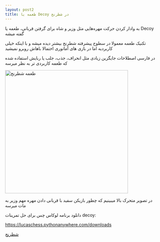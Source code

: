 ```yaml
---
layout: post2
title: طعمه یا Decoy در شطرنج
---
```


به وادار کردن حرکت مهره‌هایی مثل وزیر و شاه برای گرفتن قربانی، طعمه یا Decoy گفته میشه

تکنیک طعمه معمولا در سطوح پیشرفته شطرنج بیشتر دیده میشه و با اینکه خیلی کاربردیه اما در بازی های آماتوری احتمالا باهاش روبرو نمیشید

در فارسی اصطلاحات جایگزین زیادی مثل انحراف، جذب، جلب یا ربایش استفاده شده که طعمه کاربردی تر به نظر میرسه

<img class="center" src="https://ehsaider.ir/x/decoy.gif" width="400" loading="lazy" alt="طعمه شطرنج">

در تصویر متحرک بالا میبینیم که چطور بازیکن سفید با قربانی دادن مهره مهم وزیر به مات میرسه

دانلود برنامه لوکاس چس برای حل تمرینات decoy:

<a rel="nofollow" href="https://lucaschess.pythonanywhere.com/downloads" target="_blank">https://lucaschess.pythonanywhere.com/downloads</a>

<a href="{{ site.url }}/chess" class="button">شطرنج</a>
